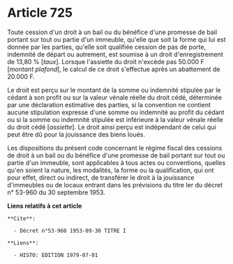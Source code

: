 # Article 725

Toute cession d'un droit à un bail ou du bénéfice d'une promesse de bail portant sur tout ou partie d'un immeuble, qu'elle
que soit la forme qui lui est donnée par les parties, qu'elle soit qualifiée cession de pas de porte, indemnité de départ ou
autrement, est soumise à un droit d'enregistrement de 13,80 % [*taux*]. Lorsque l'assiette du droit n'excède pas 50.000 F
[*montant plafond*], le calcul de ce droit s'effectue après un abattement de 20.000 F.

Le droit est perçu sur le montant de la somme ou indemnité stipulée par le cédant à son profit ou sur la valeur vénale réelle
du droit cédé, déterminée par une déclaration estimative des parties, si la convention ne contient aucune stipulation
expresse d'une somme ou indemnité au profit du cédant ou si la somme ou indemnité stipulée est inférieure à la valeur vénale
réelle du droit cédé [*assiette*]. Le droit ainsi perçu est indépendant de celui qui peut être dû pour la jouissance des
biens loués.

Les dispositions du présent code concernant le régime fiscal des cessions de droit à un bail ou du bénéfice d'une promesse de
bail portant sur tout ou partie d'un immeuble, sont applicables à tous actes ou conventions, quelles qu'en soient la nature,
les modalités, la forme ou la qualification, qui ont pour effet, direct ou indirect, de transférer le droit à la jouissance
d'immeubles ou de locaux entrant dans les prévisions du titre Ier du décret n° 53-960 du 30 septembre 1953.

**Liens relatifs à cet article**

	**Cite**:

	  - Décret n°53-960 1953-09-30 TITRE I

	**Liens**:

	  - HISTO: EDITION 1979-07-01
